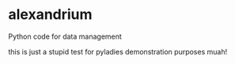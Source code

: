 alexandrium
===========

Python code for data management

this is just a stupid test for pyladies demonstration purposes muah!
